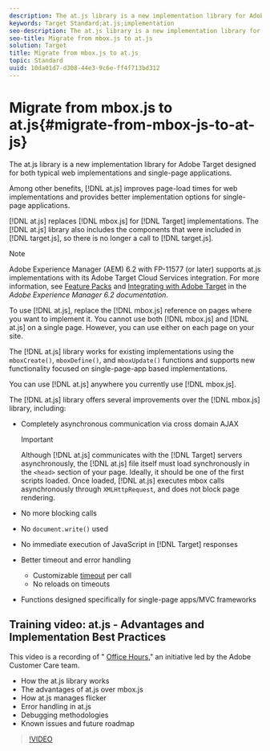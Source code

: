 ```yaml
---
description: The at.js library is a new implementation library for Adobe Target designed for both typical web implementations and single-page applications.
keywords: Target Standard;at.js;implementation
seo-description: The at.js library is a new implementation library for Adobe Target designed for both typical web implementations and single-page applications.
seo-title: Migrate from mbox.js to at.js
solution: Target
title: Migrate from mbox.js to at.js
topic: Standard
uuid: 10da01d7-d308-44e3-9c6e-ff4f713bd312
---
```


# Migrate from mbox.js to at.js{#migrate-from-mbox-js-to-at-js}

The at.js library is a new implementation library for Adobe Target designed for both typical web implementations and single-page applications.

Among other benefits, [!DNL at.js] improves page-load times for web implementations and provides better implementation options for single-page applications.

[!DNL at.js] replaces [!DNL mbox.js] for [!DNL Target] implementations. The [!DNL at.js] library also includes the components that were included in [!DNL target.js], so there is no longer a call to [!DNL target.js].

>[!NOTE]
>
>Adobe Experience Manager (AEM) 6.2 with FP-11577 (or later) supports at.js implementations with its Adobe Target Cloud Services integration. For more information, see [Feature Packs](https://docs.adobe.com/docs/en/aem/6-2/release-notes/feature-packs.html) and [Integrating with Adobe Target](https://docs.adobe.com/docs/en/aem/6-2/administer/integration/marketing-cloud/target.html) in the *Adobe Experience Manager 6.2 documentation*.

To use [!DNL at.js], replace the [!DNL mbox.js] reference on pages where you want to implement it. You cannot use both [!DNL mbox.js] and [!DNL at.js] on a single page. However, you can use either on each page on your site.

The [!DNL at.js] library works for existing implementations using the `mboxCreate()`, `mboxDefine()`, and `mboxUpdate()` functions and supports new functionality focused on single-page-app based implementations.

You can use [!DNL at.js] anywhere you currently use [!DNL mbox.js].

The [!DNL at.js] library offers several improvements over the [!DNL mbox.js] library, including:

* Completely asynchronous communication via cross domain AJAX

  >[!IMPORTANT]
  >
  >Although [!DNL at.js] communicates with the [!DNL Target] servers asynchronously, the [!DNL at.js] file itself must load synchronously in the `<head>` section of your page. Ideally, it should be one of the first scripts loaded. Once loaded, [!DNL at.js] executes mbox calls asynchronously through `XMLHttpRequest`, and does not block page rendering.

* No more blocking calls 
* No `document.write()` used 
* No immediate execution of JavaScript in [!DNL Target] responses 
* Better timeout and error handling

    * Customizable [timeout](../../../../c-implementing-target/c-implementing-target-for-client-side-web/cmp-atjs-functions.md#reference_C81525D1598A4A1199740DCAB81A7FDF) per call 
    * No reloads on timeouts

* Functions designed specifically for single-page apps/MVC frameworks

## Training video: at.js - Advantages and Implementation Best Practices

This video is a recording of " [Office Hours](../../../../cmp-resources-and-contact-information.md#concept_58EA30379D3B48C4848BA2A8C464A5B7)," an initiative led by the Adobe Customer Care team.

* How the at.js library works 
* The advantages of at.js over mbox.js 
* How at.js manages flicker 
* Error handling in at.js 
* Debugging methodologies 
* Known issues and future roadmap

>[!VIDEO](https://video.tv.adobe.com/v/22223/) 
